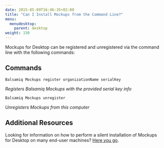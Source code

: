 ```yaml
---
date: 2015-05-09T16:46:35+02:00
title: "Can I Install Mockups from the Command Line?"
menu:
  menudesktop:
    parent: desktop
weight: 150
---
```

Mockups for Desktop can be registered and unregistered via the command line with the following commands:

## Commands

`Balsamiq Mockups register organizationName serialKey`

_Registers Balsamiq Mockups with the provided serial key info_

`Balsamiq Mockups unregister`

_Unregisters Mockups from this computer_

## Additional Resources

Looking for information on how to perform a silent installation of Mockups for Desktop on many end-user machines? [Here you go](/installation/silentinstall/).
